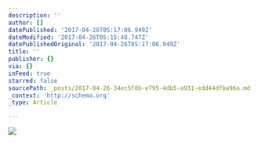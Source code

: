 ```yaml
---
description: ''
author: []
datePublished: '2017-04-26T05:17:06.949Z'
dateModified: '2017-04-26T05:15:48.747Z'
datePublishedOriginal: '2017-04-26T05:17:06.949Z'
title: ''
publisher: {}
via: {}
inFeed: true
starred: false
sourcePath: _posts/2017-04-26-34ec5f0b-e795-4db5-a931-edd44dfba96a.md
_context: 'http://schema.org'
_type: Article

---
```

![](https://the-grid-user-content.s3-us-west-2.amazonaws.com/9813b70f-8db7-4f63-9a61-8c2d0148ba7d.jpg)